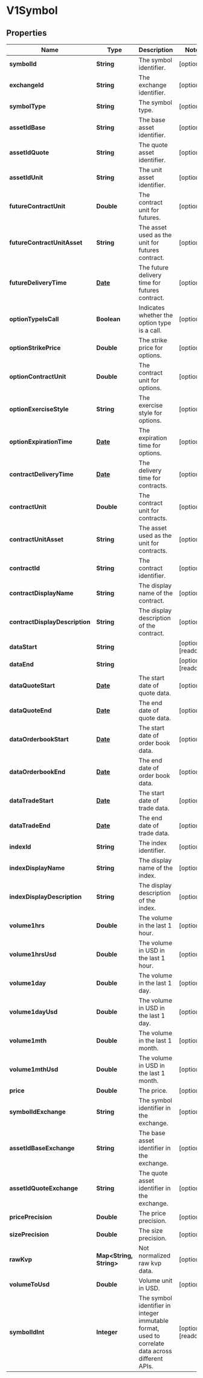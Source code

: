 

# V1Symbol

## Properties

Name | Type | Description | Notes
------------ | ------------- | ------------- | -------------
**symbolId** | **String** | The symbol identifier. |  [optional]
**exchangeId** | **String** | The exchange identifier. |  [optional]
**symbolType** | **String** | The symbol type. |  [optional]
**assetIdBase** | **String** | The base asset identifier. |  [optional]
**assetIdQuote** | **String** | The quote asset identifier. |  [optional]
**assetIdUnit** | **String** | The unit asset identifier. |  [optional]
**futureContractUnit** | **Double** | The contract unit for futures. |  [optional]
**futureContractUnitAsset** | **String** | The asset used as the unit for futures contract. |  [optional]
**futureDeliveryTime** | [**Date**](Date.md) | The future delivery time for futures contract. |  [optional]
**optionTypeIsCall** | **Boolean** | Indicates whether the option type is a call. |  [optional]
**optionStrikePrice** | **Double** | The strike price for options. |  [optional]
**optionContractUnit** | **Double** | The contract unit for options. |  [optional]
**optionExerciseStyle** | **String** | The exercise style for options. |  [optional]
**optionExpirationTime** | [**Date**](Date.md) | The expiration time for options. |  [optional]
**contractDeliveryTime** | [**Date**](Date.md) | The delivery time for contracts. |  [optional]
**contractUnit** | **Double** | The contract unit for contracts. |  [optional]
**contractUnitAsset** | **String** | The asset used as the unit for contracts. |  [optional]
**contractId** | **String** | The contract identifier. |  [optional]
**contractDisplayName** | **String** | The display name of the contract. |  [optional]
**contractDisplayDescription** | **String** | The display description of the contract. |  [optional]
**dataStart** | **String** |  |  [optional] [readonly]
**dataEnd** | **String** |  |  [optional] [readonly]
**dataQuoteStart** | [**Date**](Date.md) | The start date of quote data. |  [optional]
**dataQuoteEnd** | [**Date**](Date.md) | The end date of quote data. |  [optional]
**dataOrderbookStart** | [**Date**](Date.md) | The start date of order book data. |  [optional]
**dataOrderbookEnd** | [**Date**](Date.md) | The end date of order book data. |  [optional]
**dataTradeStart** | [**Date**](Date.md) | The start date of trade data. |  [optional]
**dataTradeEnd** | [**Date**](Date.md) | The end date of trade data. |  [optional]
**indexId** | **String** | The index identifier. |  [optional]
**indexDisplayName** | **String** | The display name of the index. |  [optional]
**indexDisplayDescription** | **String** | The display description of the index. |  [optional]
**volume1hrs** | **Double** | The volume in the last 1 hour. |  [optional]
**volume1hrsUsd** | **Double** | The volume in USD in the last 1 hour. |  [optional]
**volume1day** | **Double** | The volume in the last 1 day. |  [optional]
**volume1dayUsd** | **Double** | The volume in USD in the last 1 day. |  [optional]
**volume1mth** | **Double** | The volume in the last 1 month. |  [optional]
**volume1mthUsd** | **Double** | The volume in USD in the last 1 month. |  [optional]
**price** | **Double** | The price. |  [optional]
**symbolIdExchange** | **String** | The symbol identifier in the exchange. |  [optional]
**assetIdBaseExchange** | **String** | The base asset identifier in the exchange. |  [optional]
**assetIdQuoteExchange** | **String** | The quote asset identifier in the exchange. |  [optional]
**pricePrecision** | **Double** | The price precision. |  [optional]
**sizePrecision** | **Double** | The size precision. |  [optional]
**rawKvp** | **Map&lt;String, String&gt;** | Not normalized raw kvp data. |  [optional]
**volumeToUsd** | **Double** | Volume unit in USD. |  [optional]
**symbolIdInt** | **Integer** | The symbol identifier in integer immutable format, used to correlate data across different APIs. |  [optional] [readonly]




